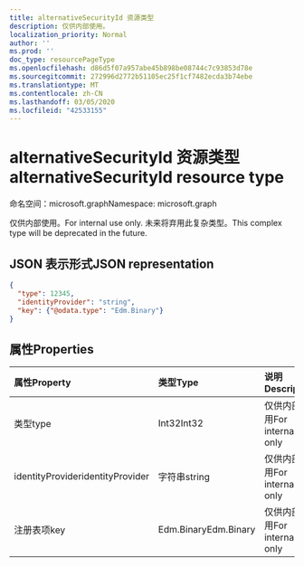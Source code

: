 ```yaml
---
title: alternativeSecurityId 资源类型
description: 仅供内部使用。
localization_priority: Normal
author: ''
ms.prod: ''
doc_type: resourcePageType
ms.openlocfilehash: d86d5f07a957abe45b898be08744c7c93853d78e
ms.sourcegitcommit: 272996d2772b51105ec25f1cf7482ecda3b74ebe
ms.translationtype: MT
ms.contentlocale: zh-CN
ms.lasthandoff: 03/05/2020
ms.locfileid: "42533155"
---
```

# <a name="alternativesecurityid-resource-type"></a><span data-ttu-id="29c74-103">alternativeSecurityId 资源类型</span><span class="sxs-lookup"><span data-stu-id="29c74-103">alternativeSecurityId resource type</span></span>

<span data-ttu-id="29c74-104">命名空间：microsoft.graph</span><span class="sxs-lookup"><span data-stu-id="29c74-104">Namespace: microsoft.graph</span></span>

<span data-ttu-id="29c74-105">仅供内部使用。</span><span class="sxs-lookup"><span data-stu-id="29c74-105">For internal use only.</span></span> <span data-ttu-id="29c74-106">未来将弃用此复杂类型。</span><span class="sxs-lookup"><span data-stu-id="29c74-106">This complex type will be deprecated in the future.</span></span>

## <a name="json-representation"></a><span data-ttu-id="29c74-107">JSON 表示形式</span><span class="sxs-lookup"><span data-stu-id="29c74-107">JSON representation</span></span>

<!--{
  "blockType": "resource",
  "@odata.type": "microsoft.graph.alternativeSecurityId"
}-->

```json
{
  "type": 12345,
  "identityProvider": "string",
  "key": {"@odata.type": "Edm.Binary"}
}
```

## <a name="properties"></a><span data-ttu-id="29c74-108">属性</span><span class="sxs-lookup"><span data-stu-id="29c74-108">Properties</span></span>
| <span data-ttu-id="29c74-109">属性</span><span class="sxs-lookup"><span data-stu-id="29c74-109">Property</span></span>         | <span data-ttu-id="29c74-110">类型</span><span class="sxs-lookup"><span data-stu-id="29c74-110">Type</span></span>       | <span data-ttu-id="29c74-111">说明</span><span class="sxs-lookup"><span data-stu-id="29c74-111">Description</span></span>
|:-----------------|:-----------|:---------------------
| <span data-ttu-id="29c74-112">类型</span><span class="sxs-lookup"><span data-stu-id="29c74-112">type</span></span>             | <span data-ttu-id="29c74-113">Int32</span><span class="sxs-lookup"><span data-stu-id="29c74-113">Int32</span></span>      | <span data-ttu-id="29c74-114">仅供内部使用</span><span class="sxs-lookup"><span data-stu-id="29c74-114">For internal use only</span></span>
| <span data-ttu-id="29c74-115">identityProvider</span><span class="sxs-lookup"><span data-stu-id="29c74-115">identityProvider</span></span> | <span data-ttu-id="29c74-116">字符串</span><span class="sxs-lookup"><span data-stu-id="29c74-116">string</span></span>     | <span data-ttu-id="29c74-117">仅供内部使用</span><span class="sxs-lookup"><span data-stu-id="29c74-117">For internal use only</span></span>
| <span data-ttu-id="29c74-118">注册表项</span><span class="sxs-lookup"><span data-stu-id="29c74-118">key</span></span>              | <span data-ttu-id="29c74-119">Edm.Binary</span><span class="sxs-lookup"><span data-stu-id="29c74-119">Edm.Binary</span></span> | <span data-ttu-id="29c74-120">仅供内部使用</span><span class="sxs-lookup"><span data-stu-id="29c74-120">For internal use only</span></span>
